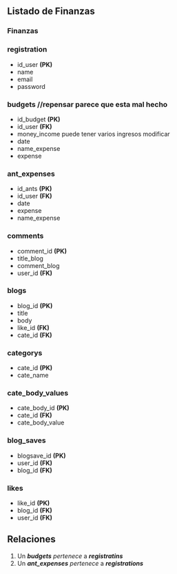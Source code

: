 ## Listado de Finanzas

### Finanzas

### registration
- id_user **(PK)**
- name
- email
- password

### budgets    //repensar parece que esta mal hecho
- id_budget **(PK)**
- id_user **(FK)**
- money_income      puede tener varios ingresos modificar
- date
- name_expense
- expense

### ant_expenses
- id_ants **(PK)**
- id_user **(FK)**
- date
- expense
- name_expense

### comments
- comment_id **(PK)**
- title_blog
- comment_blog
- user_id **(FK)**

### blogs 
- blog_id **(PK)**
- title
- body
- like_id **(FK)**
- cate_id **(FK)**

### categorys
- cate_id **(PK)**
- cate_name

### cate_body_values
- cate_body_id **(PK)**
- cate_id **(FK)**
- cate_body_value

### blog_saves   
- blogsave_id **(PK)**
- user_id **(FK)**
- blog_id **(FK)**

### likes
- like_id **(PK)**
- blog_id **(FK)**
- user_id **(FK)**


## Relaciones

1. Un ***budgets*** _pertenece_ a ***registratins***
2. Un ***ant_expenses*** _pertenece_ a ***registrations***